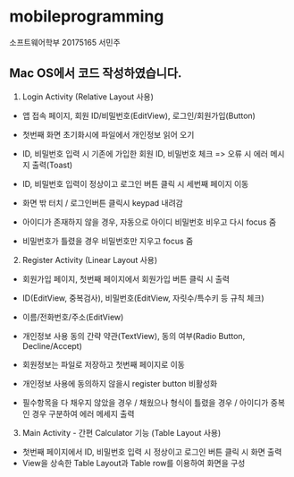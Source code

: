 # mobileprogramming

소프트웨어학부 20175165 서민주




## Mac OS에서 코드 작성하였습니다. 


  1. Login Activity (Relative Layout 사용)
  - 앱 접속 페이지, 회원 ID/비밀번호(EditView), 로그인/회원가입(Button)
  - 첫번째 화면 초기화시에 파일에서 개인정보 읽어 오기 
  - ID, 비밀번호 입력 시 기존에 가입한 회원 ID, 비밀번호 체크 => 오류 시 에러 메시지 출력(Toast)
  - ID, 비밀번호 입력이 정상이고 로그인 버튼 클릭 시 세번째 페이지 이동 
  
  
  - 화면 밖 터치 / 로그인버튼 클릭시 keypad 내려감
  - 아이디가 존재하지 않을 경우, 자동으로 아이디 비밀번호 비우고 다시 focus 줌
  - 비밀번호가 틀렸을 경우 비밀번호만 지우고 focus 줌
  
  
  
  
  2. Register Activity (Linear Layout 사용)
  - 회원가입 페이지, 첫번째 페이지에서 회원가입 버튼 클릭 시 출력
  - ID(EditView, 중복검사), 비밀번호(EditView, 자릿수/특수키 등 규칙 체크)
  - 이름/전화번호/주소(EditView)
  - 개인정보 사용 동의 간략 약관(TextView), 동의 여부(Radio Button, Decline/Accept)
  - 회원정보는 파일로 저장하고 첫번째 페이지로 이동
  
  
  - 개인정보 사용에 동의하지 않을시 register button 비활성화
  - 필수항목을 다 채우지 않았을 경우 / 채웠으나 형식이 틀렸을 경우 / 아이디가 중복인 경우 구분하여 에러 메세지 출력




  3. Main Activity - 간편 Calculator 기능 (Table Layout 사용)
  - 첫번째 페이지에서 ID, 비밀번호 입력 시 정상이고 로그인 버튼 클릭 시 화면 출력
  - View을 상속한 Table Layout과 Table row를 이용하여 화면을 구성
